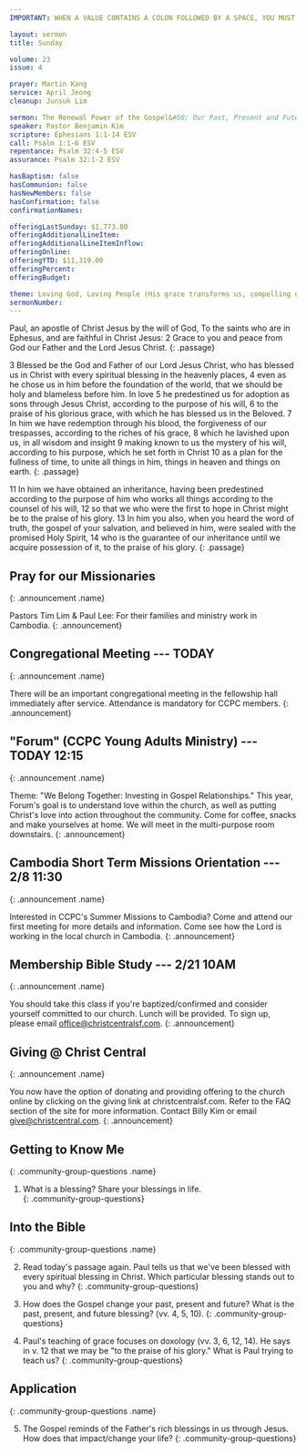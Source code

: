 ```yaml
---
IMPORTANT: WHEN A VALUE CONTAINS A COLON FOLLOWED BY A SPACE, YOU MUST USE &#58;

layout: sermon
title: Sunday

volume: 23
issue: 4

prayer: Martin Kang
service: April Jeong
cleanup: Junsuk Lim

sermon: The Renewal Power of the Gospel&#58; Our Past, Present and Future
speaker: Pastor Benjamin Kim
scripture: Ephesians 1:1-14 ESV
call: Psalm 1:1-6 ESV
repentance: Psalm 32:4-5 ESV
assurance: Psalm 32:1-2 ESV

hasBaptism: false
hasCommunion: false
hasNewMembers: false
hasConfirmation: false
confirmationNames: 

offeringLastSunday: $1,773.00
offeringAdditionalLineItem: 
offeringAdditionalLineItemInflow: 
offeringOnline: 
offeringYTD: $11,319.00
offeringPercent: 
offeringBudget:

theme: Loving God, Loving People (His grace transforms us, compelling us to love others)
sermonNumber: 
---
```

Paul, an apostle of Christ Jesus by the will of God, 
To the saints who are in Ephesus, and are faithful in Christ Jesus: 
2 Grace to you and peace from God our Father and the Lord Jesus Christ.
{: .passage}

3 Blessed be the God and Father of our Lord Jesus Christ, who has blessed us in Christ with every spiritual blessing in the heavenly places, 4 even as he chose us in him before the foundation of the world, that we should be holy and blameless before him. In love 5 he predestined us for adoption as sons through Jesus Christ, according to the purpose of his will, 6 to the praise of his glorious grace, with which he has blessed us in the Beloved. 7 In him we have redemption through his blood, the forgiveness of our trespasses, according to the riches of his grace, 8 which he lavished upon us, in all wisdom and insight 9 making known to us the mystery of his will, according to his purpose, which he set forth in Christ 10 as a plan for the fullness of time, to unite all things in him, things in heaven and things on earth.
{: .passage}

11 In him we have obtained an inheritance, having been predestined according to the purpose of him who works all things according to the counsel of his will, 12 so that we who were the first to hope in Christ might be to the praise of his glory. 13 In him you also, when you heard the word of truth, the gospel of your salvation, and believed in him, were sealed with the promised Holy Spirit, 14 who is the guarantee of our inheritance until we acquire possession of it, to the praise of his glory.
{: .passage}



## Pray for our Missionaries
{: .announcement .name}

Pastors Tim Lim & Paul Lee: For their families and ministry work in Cambodia.
{: .announcement}

## Congregational Meeting --- TODAY
{: .announcement .name}

There will be an important congregational meeting in the fellowship hall immediately after service. Attendance is mandatory for CCPC members.
{: .announcement}

## "Forum" (CCPC Young Adults Ministry) --- TODAY 12:15
{: .announcement .name}

Theme: "We Belong Together: Investing in Gospel Relationships."  This year, Forum's goal is to understand love within the church, as well as putting Christ's love into action throughout the community. Come for coffee, snacks and make yourselves at home. We will meet in the multi-purpose room downstairs.
{: .announcement}

## Cambodia Short Term Missions Orientation --- 2/8 11:30
{: .announcement .name}

Interested in CCPC's Summer Missions to Cambodia? Come and attend our first meeting for more details and information. Come see how the Lord is working in the local church in Cambodia.
{: .announcement}

## Membership Bible Study --- 2/21 10AM
{: .announcement .name}

You should take this class if you're baptized/confirmed and consider yourself committed to our church. Lunch will be provided. To sign up, please email office@christcentralsf.com.
{: .announcement}

## Giving @ Christ Central
{: .announcement .name}

You now have the option of donating and providing offering to the church online by clicking on the giving link at christcentralsf.com. Refer to the FAQ section of the site for more information. Contact Billy Kim or email give@christcentral.com. 
{: .announcement}

## Getting to Know Me
{: .community-group-questions .name}

1) What is a blessing? Share your blessings in life.  
{: .community-group-questions}

## Into the Bible
{: .community-group-questions .name}

2) Read today's passage again. Paul tells us that we've been blessed with every spiritual blessing in Christ. Which particular blessing stands out to you and why?
{: .community-group-questions}

3) How does the Gospel change your past, present and future? What is the past, present, and future blessing? (vv. 4, 5, 10).
{: .community-group-questions}

4) Paul's teaching of grace focuses on doxology (vv. 3, 6, 12, 14). He says in v. 12 that we may be "to the praise of his glory." What is Paul trying to teach us?
{: .community-group-questions}

## Application
{: .community-group-questions .name}

5) The Gospel reminds of the Father's rich blessings in us through Jesus. How does that impact/change your life? 
{: .community-group-questions}
